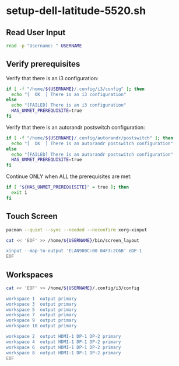 # setup-dell-latitude-5520.sh

## Read User Input
```sh
read -p "Username: " USERNAME
```

## Verify prerequisites

Verify that there is an i3 configuration:
```sh
if [ -f "/home/${USERNAME}/.config/i3/config" ]; then
  echo "[  OK  ] There is an i3 configuration"
else
  echo "[FAILED] There is an i3 configuration"
  HAS_UNMET_PREREQUISITE=true
fi
```

Verify that there is an autorandr postswitch configuration:
```sh
if [ -f "/home/${USERNAME}/.config/autorandr/postswitch" ]; then
  echo "[  OK  ] There is an autorandr postswitch configuration"
else
  echo "[FAILED] There is an autorandr postswitch configuration"
  HAS_UNMET_PREREQUISITE=true
fi
```

Continue ONLY when ALL the prerequisites are met:
```sh
if [ "${HAS_UNMET_PREREQUISITE}" = true ]; then
  exit 1
fi
```

## Touch Screen
```sh
pacman --quiet --sync --needed --noconfirm xorg-xinput

cat << 'EOF' >> /home/${USERNAME}/bin/screen_layout

xinput --map-to-output 'ELAN900C:00 04F3:2C6B' eDP-1
EOF
```

## Workspaces
```sh
cat << 'EOF' >> /home/${USERNAME}/.config/i3/config

workspace 1  output primary
workspace 3  output primary
workspace 5  output primary
workspace 7  output primary
workspace 9  output primary
workspace 10 output primary

workspace 2  output HDMI-1 DP-1 DP-2 primary
workspace 4  output HDMI-1 DP-1 DP-2 primary
workspace 6  output HDMI-1 DP-1 DP-2 primary
workspace 8  output HDMI-1 DP-1 DP-2 primary
EOF
```
